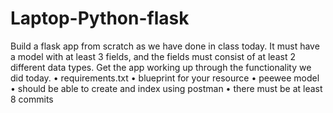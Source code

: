 # Laptop-Python-flask

Build a flask app from scratch as we have done in class today.
It must have a model with at least 3 fields, and the fields must consist of at least 2 different data types.  Get the app working up through the functionality we did today.
• requirements.txt
• blueprint for your resource
• peewee model
• should be able to create and index using postman
• there must be at least 8 commits
